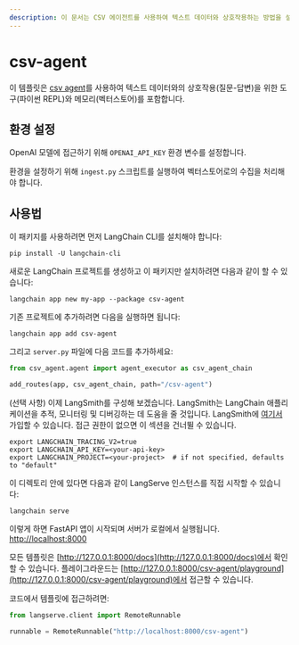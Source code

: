 ```yaml
---
description: 이 문서는 CSV 에이전트를 사용하여 텍스트 데이터와 상호작용하는 방법을 설명하며, 환경 설정 및 사용법을 안내합니다.
---
```


# csv-agent

이 템플릿은 [csv agent](https://python.langchain.com/docs/integrations/toolkits/csv)를 사용하여 텍스트 데이터와의 상호작용(질문-답변)을 위한 도구(파이썬 REPL)와 메모리(벡터스토어)를 포함합니다.

## 환경 설정

OpenAI 모델에 접근하기 위해 `OPENAI_API_KEY` 환경 변수를 설정합니다.

환경을 설정하기 위해 `ingest.py` 스크립트를 실행하여 벡터스토어로의 수집을 처리해야 합니다.

## 사용법

이 패키지를 사용하려면 먼저 LangChain CLI를 설치해야 합니다:

```shell
pip install -U langchain-cli
```


새로운 LangChain 프로젝트를 생성하고 이 패키지만 설치하려면 다음과 같이 할 수 있습니다:

```shell
langchain app new my-app --package csv-agent
```


기존 프로젝트에 추가하려면 다음을 실행하면 됩니다:

```shell
langchain app add csv-agent
```


그리고 `server.py` 파일에 다음 코드를 추가하세요:
```python
from csv_agent.agent import agent_executor as csv_agent_chain

add_routes(app, csv_agent_chain, path="/csv-agent")
```


(선택 사항) 이제 LangSmith를 구성해 보겠습니다.
LangSmith는 LangChain 애플리케이션을 추적, 모니터링 및 디버깅하는 데 도움을 줄 것입니다.
LangSmith에 [여기서](https://smith.langchain.com/) 가입할 수 있습니다.
접근 권한이 없으면 이 섹션을 건너뛸 수 있습니다.

```shell
export LANGCHAIN_TRACING_V2=true
export LANGCHAIN_API_KEY=<your-api-key>
export LANGCHAIN_PROJECT=<your-project>  # if not specified, defaults to "default"
```


이 디렉토리 안에 있다면 다음과 같이 LangServe 인스턴스를 직접 시작할 수 있습니다:

```shell
langchain serve
```


이렇게 하면 FastAPI 앱이 시작되며 서버가 로컬에서 실행됩니다.
[http://localhost:8000](http://localhost:8000)

모든 템플릿은 [http://127.0.0.1:8000/docs](http://127.0.0.1:8000/docs)에서 확인할 수 있습니다.
플레이그라운드는 [http://127.0.0.1:8000/csv-agent/playground](http://127.0.0.1:8000/csv-agent/playground)에서 접근할 수 있습니다.  

코드에서 템플릿에 접근하려면:

```python
from langserve.client import RemoteRunnable

runnable = RemoteRunnable("http://localhost:8000/csv-agent")
```